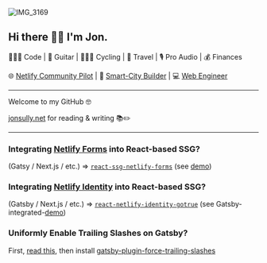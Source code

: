 ![IMG_3169](https://user-images.githubusercontent.com/8585984/89671725-7c090b80-d8b1-11ea-8099-3349b804f358.jpeg)

## Hi there 👋🏻 I'm Jon.

👨🏻‍💻 Code | 🎸 Guitar | 🚴🏻‍♂️ Cycling | 🚙 Travel | 🎙 Pro Audio | 💰 Finances

🌐 [Netlify Community Pilot](https://community.netlify.com) | 📱 [Smart-City Builder](https://www.ikesmartcity.com) | 💻 [Web Engineer](https://sargesites.com)

---

Welcome to my GitHub 🤓

[jonsully.net][1] for reading & writing 📚✏️

---

### Integrating [Netlify Forms][2] into React-based SSG?

(Gatsy / Next.js / etc.) => [`react-ssg-netlify-forms`][4] (see [demo][5])

### Integrating [Netlify Identity][3] into React-based SSG?

(Gatsby / Next.js / etc.) => [`react-netlify-identity-gotrue`][6] (see Gatsby-integrated-[demo][7])

### Uniformly Enable Trailing Slashes on Gatsby?

First, [read this][9], then install [gatsby-plugin-force-trailing-slashes][8]


[1]: https://jonsully.net
[2]: https://www.netlify.com/products/forms/
[3]: https://docs.netlify.com/visitor-access/identity/?_ga=2.161527674.753421898.1607742957-1297949836.1605300758
[4]: https://github.com/jon-sully/react-ssg-netlify-forms
[5]: https://react-ssg-netlify-forms.demo.jon.fm
[6]: https://github.com/jon-sully/react-netlify-identity-gotrue
[7]: https://gatsby-id-demo.jonsully.net
[8]: https://github.com/jon-sully/gatsby-plugin-force-trailing-slashes
[9]: https://jonsully.net/blog/trailing-slashes-on-netlify/
